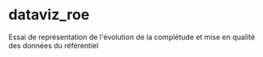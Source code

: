 # dataviz_roe
Essai de représentation de l'évolution de la complétude et mise en qualité des données du référentiel
